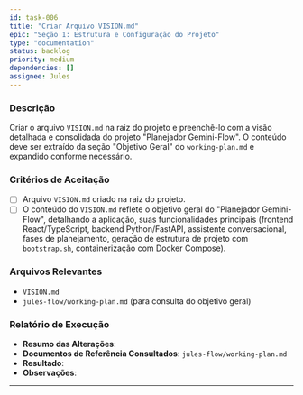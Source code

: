 ```yaml
---
id: task-006
title: "Criar Arquivo VISION.md"
epic: "Seção 1: Estrutura e Configuração do Projeto"
type: "documentation"
status: backlog
priority: medium
dependencies: []
assignee: Jules
---
```


### Descrição

Criar o arquivo `VISION.md` na raiz do projeto e preenchê-lo com a visão detalhada e consolidada do projeto "Planejador Gemini-Flow". O conteúdo deve ser extraído da seção "Objetivo Geral" do `working-plan.md` e expandido conforme necessário.

### Critérios de Aceitação

- [ ] Arquivo `VISION.md` criado na raiz do projeto.
- [ ] O conteúdo do `VISION.md` reflete o objetivo geral do "Planejador Gemini-Flow", detalhando a aplicação, suas funcionalidades principais (frontend React/TypeScript, backend Python/FastAPI, assistente conversacional, fases de planejamento, geração de estrutura de projeto com `bootstrap.sh`, containerização com Docker Compose).

### Arquivos Relevantes

* `VISION.md`
* `jules-flow/working-plan.md` (para consulta do objetivo geral)

### Relatório de Execução

* **Resumo das Alterações**:
* **Documentos de Referência Consultados**: `jules-flow/working-plan.md`
* **Resultado**:
* **Observações**:
---
